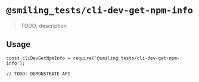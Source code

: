 # `@smiling_tests/cli-dev-get-npm-info`

> TODO: description

## Usage

```
const cliDevGetNpmInfo = require('@smiling_tests/cli-dev-get-npm-info');

// TODO: DEMONSTRATE API
```
